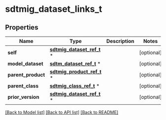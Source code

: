 # sdtmig_dataset_links_t

## Properties
Name | Type | Description | Notes
------------ | ------------- | ------------- | -------------
**self** | [**sdtmig_dataset_ref_t**](sdtmig_dataset_ref.md) \* |  | [optional] 
**model_dataset** | [**sdtm_dataset_ref_t**](sdtm_dataset_ref.md) \* |  | [optional] 
**parent_product** | [**sdtmig_product_ref_t**](sdtmig_product_ref.md) \* |  | [optional] 
**parent_class** | [**sdtmig_class_ref_t**](sdtmig_class_ref.md) \* |  | [optional] 
**prior_version** | [**sdtmig_dataset_ref_t**](sdtmig_dataset_ref.md) \* |  | [optional] 

[[Back to Model list]](../README.md#documentation-for-models) [[Back to API list]](../README.md#documentation-for-api-endpoints) [[Back to README]](../README.md)



